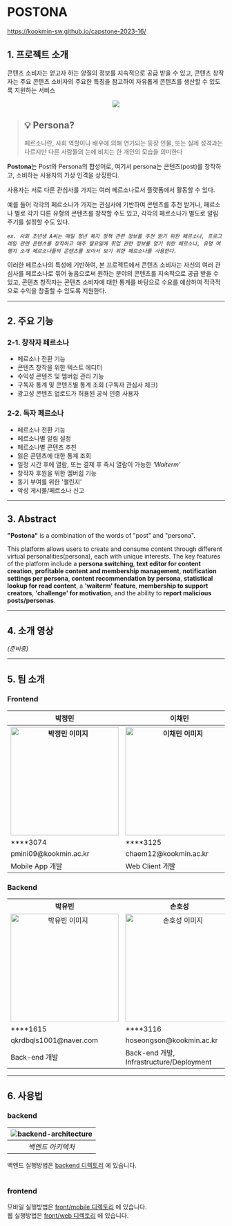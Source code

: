# POSTONA

https://kookmin-sw.github.io/capstone-2023-16/

## 1. 프로젝트 소개

콘텐츠 소비자는 얻고자 하는 양질의 정보를 지속적으로 공급 받을 수 있고, 콘텐츠 창작자는 주요 콘텐츠 소비자의 주요한 특징을 참고하여 자유롭게 콘텐츠를 생산할 수 있도록 지원하는 서비스

<center>
    <image src="https://user-images.githubusercontent.com/49488165/228773104-2fa2ceb2-107f-46bd-b54b-66db312d608c.png"/>
</center>

> ## 💡 Persona?
>
> 페르소나란, 사회 역할이나 배우에 의해 연기되는 등장 인물, 또는 실제 성격과는 다르지만 다른 사람들의 눈에 비치는 한 개인의 모습을 의미한다

**Postona**는 Post와 Persona의 합성어로, 여기서 persona는 콘텐츠(post)를 창작하고, 소비하는 사용자의 가상 인격을 상징한다.

사용자는 서로 다른 관심사를 가지는 여러 페르소나로서 플랫폼에서 활동할 수 있다.

예를 들어 각각의 페르소나가 가지는 관심사에 기반하여 콘텐츠를 추천 받거나, 페르소나 별로 각기 다른 유형의 콘텐츠를 창작할 수도 있고, 각각의 페르소나가 별도로 알림 주기를 설정할 수도 있다.

_`ex. 사회 초년생 A씨는 매일 청년 복지 정책 관련 정보를 추천 받기 위한 페르소나, 프로그래밍 관련 콘텐츠를 창작하고 매주 월요일에 취업 관련 정보를 얻기 위한 페르소나, 유명 여행지 소개 페르소나들의 콘텐츠를 모아서 보기 위한 페르소나를 사용한다.`_

이러한 페르소나의 특성에 기반하여, 본 프로젝트에서 콘텐츠 소비자는 자신의 여러 관심사를 페르소나로 묶어 놓음으로써 원하는 분야의 콘텐츠를 지속적으로 공급 받을 수 있고, 콘텐츠 창작자는 콘텐츠 소비자에 대한 통계를 바탕으로 수요를 예상하여 적극적으로 수익을 창출할 수 있도록 지원한다.

---

## 2. 주요 기능

### **2-1. 창작자 페르소나**

- 페르소나 전환 기능
- 콘텐츠 창작을 위한 텍스트 에디터
- 수익성 콘텐츠 및 멤버쉽 관리 기능
- 구독자 통계 및 콘텐츠별 통계 조회 (구독자 관심사 체크)
- 광고성 콘텐츠 업로드가 허용된 공식 인증 사용자

### **2-2. 독자 페르소나**

- 페르소나 전환 기능
- 페르소나별 알림 설정
- 페르소나별 콘텐츠 추천
- 읽은 콘텐츠에 대한 통계 조회
- 일정 시간 후에 열람, 또는 결제 후 즉시 열람이 가능한 _'Waiterm'_
- 창작자 후원을 위한 멤버쉽 기능
- 동기 부여를 위한 '챌린지'
- 악성 게시물/페르소나 신고

---

## 3. Abstract

**"Postona"** is a combination of the words of "post" and "persona".

This platform allows users to create and consume content through different virtual personalities(persona), each with unique interests. The key features of the platform include a **persona switching**, **text editor for content creation**, **profitable content and membership management**, **notification settings per persona**, **content recommendation by persona**, **statistical lookup for read content**, a **'waiterm' feature**, **membership to support creators**, **'challenge' for motivation**, and the ability to **report malicious posts/personas**.

---

## 4. 소개 영상

_(준비중)_

---

## 5. 팀 소개

### Frontend
<table>
  <tr>
    <th>박정민</th>
    <th>이채민</th>
    <th>홍현지</th>
  </tr>
  <tr>
    <th><center><img src="https://user-images.githubusercontent.com/49488165/228554840-1ce3a3b6-8d50-4265-8459-5b9688d4b856.png" alt="박정민 이미지" style="width: 250px;"></center></th>
    <th><center><img src="https://user-images.githubusercontent.com/49488165/228554915-d9f9a9cf-4ce6-4191-af7b-c0a8169a860d.png" alt="이채민 이미지" style="width: 250px;"></center></th>
    <th><center><img src="https://user-images.githubusercontent.com/49488165/228554965-2dc26bce-2ebb-481f-a3ca-19a04a73a536.png" alt="홍현지 이미지" style="width: 250px;"></center></th>
  </tr>
  <tr>
    <td>****3074</td>
    <td>****3125</td>
    <td>****3166</td>
  </tr>
  <tr>
    <td>pmini09@kookmin.ac.kr</td>
    <td>chaem12@kookmin.ac.kr</td>
    <td>hmj2292@kookmin.ac.kr</td>
  </tr>
  <tr>
    <td>Mobile App 개발</td>
    <td>Web Client 개발</td>
    <td>UI/UX, Mobile App 개발</td>
  </tr>
</table>

### Backend
<table>
  <tr>
    <th>박유빈</th>
    <th>손호성</th>
  </tr>
  <tr>
    <td><center><img src="https://user-images.githubusercontent.com/49488165/228554750-74a4939f-99bc-4228-812a-034d20e02427.png" alt="박유빈 이미지" style="width: 250px;"></center></td>
    <td><center><img src="https://user-images.githubusercontent.com/49488165/228745021-181f37e7-0543-4d4b-bdb5-05803e688825.png" alt="손호성 이미지" style="width: 250px;"></center></td>
  </tr>
  <tr>
    <td>****1615</td>
    <td>****3116</td>
  </tr>
  <tr>
    <td>qkrdbqls1001@naver.com</td>
    <td>hoseongson@kookmin.ac.kr</td>
  </tr>
  <tr>
    <td>Back-end 개발</td>
    <td>Back-end 개발, Infrastructure/Deployment</td>
  </tr>
</table>


---

## 6. 사용법
### backend
| ![backend-architecture](https://user-images.githubusercontent.com/1160378/228834767-6798a1da-2593-4522-a017-939b2e0daf42.jpg) | 
|:--:| 
| *백엔드 아키텍처* |

백엔드 실행방법은 [backend 디렉토리](back/) 에 있습니다. <br /><br />

### frontend
모바일 실행방법은 [front/mobile 디렉토리](front/mobile) 에 있습니다. <br />
웹  실행방법은 [front/web 디렉토리](front/web) 에 있습니다. <br />
